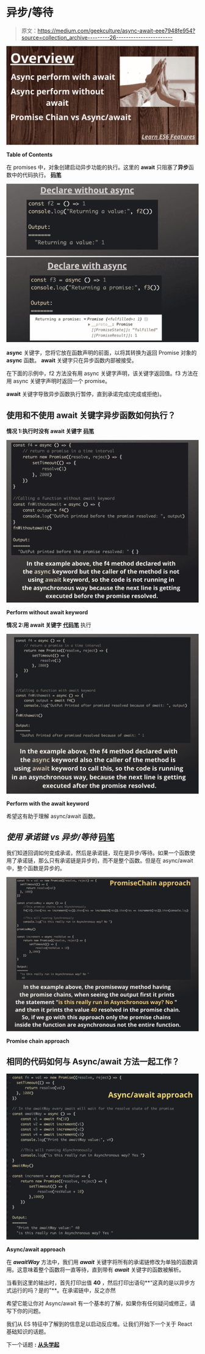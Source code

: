 # 异步/等待

> 原文：<https://medium.com/geekculture/async-await-eee7948fe954?source=collection_archive---------26----------------------->

![](img/ca6e9d462357727cbe8522ad28926773.png)

**Table of Contents**

在 promises 中，对象创建启动异步功能的执行。这里的 **await** 只阻塞了**异步**函数中的代码执行。 [**码笔**](https://codepen.io/071eE211/pen/GRrbpyQ)

![](img/bb84b202cb3adc86622790a90b93750f.png)

**async** 关键字，您将它放在函数声明的前面，以将其转换为返回 Promise 对象的 **async** 函数。 **await** 关键字只在异步函数内部被接受。

在下面的示例中，f2 方法没有用 async 关键字声明，该关键字返回值。f3 方法在用 async 关键字声明时返回一个 promise。

**await** 关键字导致异步函数执行暂停，直到承诺完成(完成或拒绝)。

## 使用和不使用 await 关键字异步函数如何执行？

**情况 1:执行时没有 await 关键字** [**码笔**](https://codepen.io/071eE211/pen/GRrbpyQ)

![](img/ec7c8fca11dcc2d4fb6b4a90e0d7fa5d.png)

**Perform without await keyword**

**情况 2:用 await 关键字** [**代码笔**](https://codepen.io/071eE211/pen/GRrbpyQ) 执行

![](img/7b8ccc0e0a327a875bd1a39a032ef344.png)

**Perform with the await keyword**

希望这有助于理解 async/await 函数。

## ***使用*** ***承诺链 vs 异步/等待*** [**码笔**](https://codepen.io/071eE211/pen/GRrbpyQ)

我们知道回调如何变成承诺，然后是承诺链，现在是异步/等待。如果一个函数使用了承诺链，那么只有承诺链是异步的，而不是整个函数。但是在 async/await 中，整个函数是异步的。

![](img/4f6631f2224546e17722c27a91f1a332.png)

**Promise chain approach**

## 相同的代码如何与 Async/await 方法一起工作？

![](img/0cc209cf3974ba42562eee6861c57bf5.png)

**Async/await approach**

在 ***awaitWay*** 方法中，我们用 ***await*** 关键字将所有的承诺链修改为单独的函数调用。这意味着整个函数将一直等待，直到带有 ***await*** 关键字的函数被解析。

当看到这里的输出时，首先打印出值 **40** ，然后打印出语句**“这真的是以异步方式运行的吗？是的"**。在承诺链中，反之亦然

希望它能让你对 Async/await 有一个基本的了解，如果你有任何疑问或修正，请写下你的问题。

我们从 ES 特征中了解到的信息足以启动反应堆。让我们开始下一个关于 React 基础知识的话题。

下一个话题 **:** [**从头学起**](https://svignesh90-vs.medium.com/learn-react-from-scratch-18fc9e89e8d2)